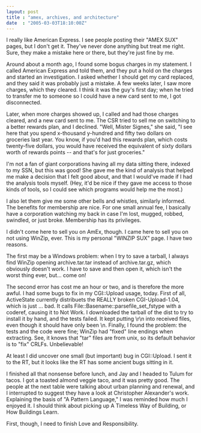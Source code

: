 ```yaml
---
layout: post
title : "amex, archives, and architecture"
date  : "2005-03-03T18:10:00Z"
---
```

I really like American Express.  I see people posting their "AMEX SUX" pages, but I don't get it.  They've never done anything but treat me right.  Sure, they make a mistake here or there, but they're just fine by me.

Around about a month ago, I found some bogus charges in my statement.  I called American Express and told them, and they put a hold on the charges and started an investigation.  I asked whether I should get my card replaced, and they said it was probably just a mistake.  A few weeks later, I saw more charges, which they cleared.  I think it was the guy's first day; when he tried to transfer me to someone so I could have a new card sent to me, I got disconnected.

Later, when more charges showed up, I called and had those charges cleared, and a new card sent to me.  The CSR tried to sell me on switching to a better rewards plan, and I declined.  "Well, Mister Signes," she said, "I see here that you spend x-thousand y-hundred and fifty two dollars on groceries last year.  You know, if you'd had this rewards plan, which costs twenty-five dollars, you would have received the equivalent of sixty dollars worth of rewards points -- and that's for just groceries."

I'm not a fan of giant corporations having all my data sitting there, indexed to my SSN, but this was good!  She gave me the kind of analysis that helped me make a decision that I felt good about, and that I would've made if I had the analysis tools myself.  (Hey, it'd be nice if they gave me access to those kinds of tools, so I could see which programs would help me the most.)

I also let them give me some other bells and whistles, similarly informed.  The benefits for membership are nice.  For one small annual fee, I basically have a corporation watching my back in case I'm lost, mugged, robbed, swindled, or just broke.  Membership has its privileges.

I didn't come here to sell you on AmEx, though.  I came here to sell you on not using WinZip, ever.  This is my personal "WINZIP SUX" page.  I have two reasons.

The first may be a Windows problem: when I try to save a tarball, I always find WinZip opening archive.tar.tar instead of archive.tar.gz, which obviously doesn't work.  I have to save and then open it, which isn't the worst thing ever, but... come on!

The second error has cost me an hour or two, and is therefore the more awful. I had some bugs to fix in my CGI::Upload usage, today.  First of all, ActiveState currently distribuets the REALLY broken CGI-Upload-1.04, which is just ... bad.  It calls File::Basename::parsefile_set_fstype with a coderef, causing it to Not Work.  I downloaded the tarball of the dist to try to install it by hand, and the tests failed.  It kept putting \r\n into received files, even though it should have only been \n.  Finally, I found the problem: the tests and the code were fine; WinZip had "fixed" line endings when extracting. See, it knows that "tar" files are from unix, so its default behavior is to "fix" CRLFs.  Unbelievable!

At least I did uncover one small (but important) bug in CGI::Upload.  I sent it to the RT, but it looks like the RT has some ancient bugs sitting in it.

I finished all that nonsense before lunch, and Jay and I headed to Tulum for tacos.  I got a toasted almond veggie taco, and it was pretty good.  The people at the next table were talking about urban planning and renewal, and I interrupted to suggest they have a look at Christopher Alexander's work. Explaining the basis of "A Pattern Language," I was reminded how much I enjoyed it.  I should think about picking up A Timeless Way of Building, or How Buildings Learn.

First, though, I need to finish Love and Responsibility.

